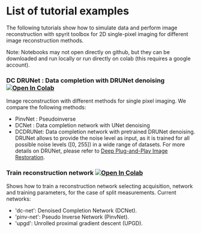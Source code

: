 # List of tutorial examples
The following tutorials show how to simulate data and perform image reconstruction with spyrit toolbox for 2D single-pixel imaging for different image reconstruction methods. 

Note: Notebooks may not open directly on github, but they can be downloaded and run locally or run directly on colab (this requires a google account).

### DC DRUNet : Data completion with DRUNet denoising       [![Open In Colab](https://colab.research.google.com/assets/colab-badge.svg)](https://colab.research.google.com/github/openspyrit/spyrit-examples/blob/tutorials/tutorial/tuto_core_2d_drunet.ipynb)

Image reconstruction with different methods for single pixel imaging. We compare the following methods: 
- PinvNet : Pseudoinverse
- DCNet : Data completion network with UNet denoising
- DCDRUNet: Data completion network with pretrained DRUNet denoising. DRUNet allows to provide the noise level as input, as it is trained for all possible noise levels ([0, 255]) in a wide range of datasets. For more details on DRUNet, please refer to [Deep Plug-and-Play Image Restoration](https://github.com/cszn/DPIR). 


### Train reconstruction network        [![Open In Colab](https://colab.research.google.com/assets/colab-badge.svg)](https://colab.research.google.com/github/openspyrit/spyrit-examples/blob/tutorials/tutorial/tuto_train_split_meas_colab.ipynb)

Shows how to train a reconstruction network selecting acquisition, network and training parameters, for the case of split measurements. Current networks: 
- 'dc-net': Denoised Completion Network (DCNet). 
- 'pinv-net': Pseudo Inverse Network (PinvNet).
- 'upgd':  Unrolled proximal gradient descent (UPGD). 


